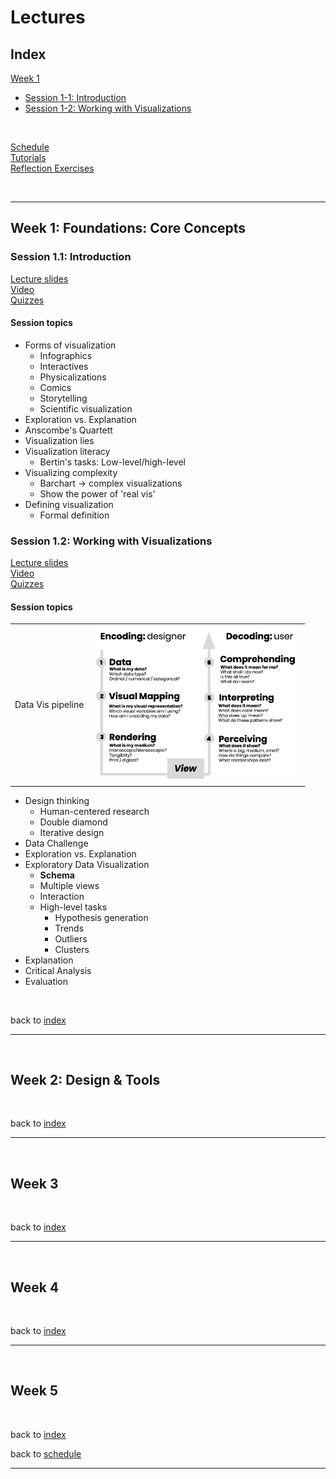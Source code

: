 # Lectures


<a name = "index"></a>
## Index

[Week 1](#week_1)  
   * [Session 1-1: Introduction](#1-1)  
   * [Session 1-2: Working with Visualizations](#1-2)

<!-- [Week 2](#week_2)  
[Week 3](#week_3)  
[Week 4](#week_4)  
[Week 5](#week_5) 
-->
<p>&nbsp;</p>


[Schedule](index.md)  
[Tutorials](tutorials.md)  
[Reflection Exercises](assessment.md#reflection_exercises)

<p>&nbsp;</p>

***

<a name = "week_1"></a>
## Week 1: Foundations: Core Concepts

<a name = "1-1"></a>
### Session 1.1: Introduction
  [Lecture slides](https://docs.google.com/presentation/d/1SQMdG2dBko0qA_2VlOIGsUGZWugrBVHD2AhOc8nR-ds/edit?usp=sharing)  
  [Video]()  
  [Quizzes]()
    
#### Session topics

* Forms of visualization 
    * Infographics
    * Interactives
    * Physicalizations
    * Comics 
    * Storytelling
    * Scientific visualization 
* Exploration vs. Explanation
* Anscombe's Quartett
* Visualization lies
* Visualization literacy
    * Bertin's tasks: Low-level/high-level 
* Visualizing complexity 
    * Barchart -> complex visualizations
    * Show the power of 'real vis'
* Defining visualization
    * Formal definition


<a name = "1-2"></a>
### Session 1.2: Working with Visualizations

  [Lecture slides]()  
  [Video]()  
  [Quizzes]()

#### Session topics

<table>
   <tr>
      <td>Data Vis pipeline</td>
      <td><img src = "../images/data_vis_pipeline.png" height = 250 /></td>
  </tr>
</table>
<!-- ![Data Vis pipeline](../images/data_vis_pipeline.png | width=250) -->


* Design thinking
   * Human-centered research
   * Double diamond
   * Iterative design
* Data Challenge
* Exploration vs. Explanation
* Exploratory Data Visualization
   * **Schema**
   * Multiple views
   * Interaction
   * High-level tasks
      * Hypothesis generation
      * Trends
      * Outliers
      * Clusters
* Explanation
* Critical Analysis
* Evaluation

<p>&nbsp;</p>

back to [index](#index)


***

<p>&nbsp;</p>


<a name = "week_2"></a>
## Week 2: Design &amp; Tools

<p>&nbsp;</p>

back to [index](#index)


***

<p>&nbsp;</p>


<a name = "week_3"></a>
## Week 3

<p>&nbsp;</p>

back to [index](#index)


***

<p>&nbsp;</p>


<a name = "week_4"></a>
## Week 4

<p>&nbsp;</p>

back to [index](#index)


***

<p>&nbsp;</p>


<a name = "week_5"></a>
## Week 5


<p>&nbsp;</p>

back to [index](#index)

back to [schedule](index.md)
***

